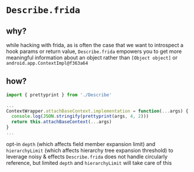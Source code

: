 # `Describe.frida`

## why?

while hacking with frida, as is often the case that we want to introspect a hook params or return value,
`Describe.frida` empowers you to get more meaningful information about an object rather than `[Object object]` or `android.app.ContextImpl@f363a64`

## how?

```typescript
import { prettyprint } from './Describe'

...
ContextWrapper.attachBaseContext.implementation = function(...args) {
  console.log(JSON.stringify(prettyprint(args, 4, 2)))
  return this.attachBaseContext(...args)
}
...

```

opt-in `depth` (which affects field member expansion limit) and `hierarchyLimit` (which affects hierarchy tree expansion threshold) to leverage noisy & effects
`Describe.frida` does not handle circularly reference, but limited `depth` and `hierarchyLimit` will take care of this
